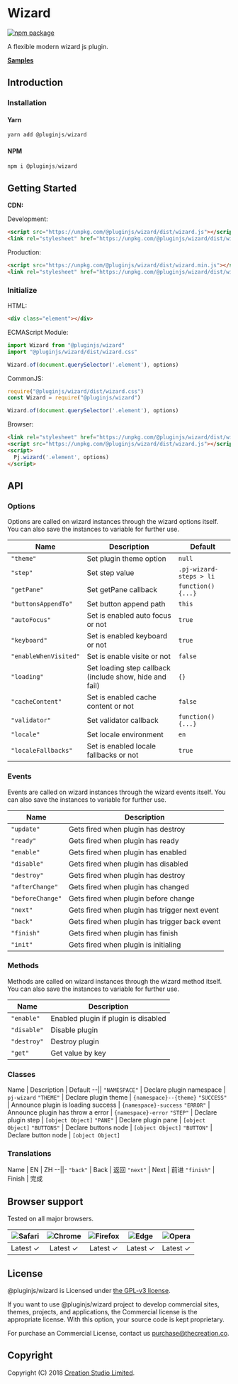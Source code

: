 # Wizard

[![npm package](https://img.shields.io/npm/v/@pluginjs/wizard.svg)](https://www.npmjs.com/package/@pluginjs/wizard)

A flexible modern wizard js plugin.

**[Samples](https://codesandbox.io/s/github/pluginjs/pluginjs/tree/master/modules/wizard/samples)**

## Introduction

### Installation

#### Yarn

```javascript
yarn add @pluginjs/wizard
```

#### NPM

```javascript
npm i @pluginjs/wizard
```

## Getting Started

**CDN:**

Development:

```html
<script src="https://unpkg.com/@pluginjs/wizard/dist/wizard.js"></script>
<link rel="stylesheet" href="https://unpkg.com/@pluginjs/wizard/dist/wizard.css">
```

Production:

```html
<script src="https://unpkg.com/@pluginjs/wizard/dist/wizard.min.js"></script>
<link rel="stylesheet" href="https://unpkg.com/@pluginjs/wizard/dist/wizard.min.css">
```

### Initialize

HTML:

```html
<div class="element"></div>
```

ECMAScript Module:

```javascript
import Wizard from "@pluginjs/wizard"
import "@pluginjs/wizard/dist/wizard.css"

Wizard.of(document.querySelector('.element'), options)
```

CommonJS:

```javascript
require("@pluginjs/wizard/dist/wizard.css")
const Wizard = require("@pluginjs/wizard")

Wizard.of(document.querySelector('.element'), options)
```

Browser:

```html
<link rel="stylesheet" href="https://unpkg.com/@pluginjs/wizard/dist/wizard.css">
<script src="https://unpkg.com/@pluginjs/wizard/dist/wizard.js"></script>
<script>
  Pj.wizard('.element', options)
</script>
```

## API

### Options

Options are called on wizard instances through the wizard options itself.
You can also save the instances to variable for further use.

Name | Description | Default
--|--|--
`"theme"` | Set plugin theme option | `null`
`"step"` | Set step value | `.pj-wizard-steps > li`
`"getPane"` | Set getPane callback | `function() {...}`
`"buttonsAppendTo"` | Set button append path | `this`
`"autoFocus"` | Set is enabled auto focus or not | `true`
`"keyboard"` | Set is enabled keyboard or not | `true`
`"enableWhenVisited"` | Set is enable visite or not | `false`
`"loading"` | Set loading step callback (include show, hide and fail) | `{}`
`"cacheContent"` | Set is enabled cache content or not | `false`
`"validator"` | Set validator callback | `function() {...}`
`"locale"` | Set locale environment | `en`
`"localeFallbacks"` | Set is enabled locale fallbacks or not | `true`

### Events

Events are called on wizard instances through the wizard events itself.
You can also save the instances to variable for further use.

Name | Description
--|--
`"update"` | Gets fired when plugin has destroy
`"ready"` | Gets fired when plugin has ready
`"enable"` | Gets fired when plugin has enabled
`"disable"` | Gets fired when plugin has disabled
`"destroy"` | Gets fired when plugin has destroy
`"afterChange"` | Gets fired when plugin has changed
`"beforeChange"` | Gets fired when plugin before change
`"next"` | Gets fired when plugin has trigger next event
`"back"` | Gets fired when plugin has trigger back event
`"finish"` | Gets fired when plugin has finish
`"init"` | Gets fired when plugin is initialing

### Methods

Methods are called on wizard instances through the wizard method itself.
You can also save the instances to variable for further use.

Name | Description
--|--
`"enable"` | Enabled plugin if plugin is disabled
`"disable"` | Disable plugin
`"destroy"` | Destroy plugin
`"get"` | Get value by key

### Classes

Name | Description | Default
--||
`"NAMESPACE"` | Declare plugin namespace | `pj-wizard`
`"THEME"` | Declare plugin theme | `{namespace}--{theme}`
`"SUCCESS"` | Announce plugin is loading success | `{namespace}-success`
`"ERROR"` | Announce plugin has throw a error | `{namespace}-error`
`"STEP"` | Declare plugin step | `[object Object]`
`"PANE"` | Declare plugin pane | `[object Object]`
`"BUTTONS"` | Declare buttons node | `[object Object]`
`"BUTTON"` | Declare button node | `[object Object]`

### Translations

Name | EN | ZH
--||-
`"back"` | Back | 返回
`"next"` | Next | 前进
`"finish"` | Finish | 完成

## Browser support

Tested on all major browsers.

| <img src="https://raw.githubusercontent.com/alrra/browser-logos/master/src/safari/safari_32x32.png" alt="Safari"> | <img src="https://raw.githubusercontent.com/alrra/browser-logos/master/src/chrome/chrome_32x32.png" alt="Chrome"> | <img src="https://raw.githubusercontent.com/alrra/browser-logos/master/src/firefox/firefox_32x32.png" alt="Firefox"> | <img src="https://raw.githubusercontent.com/alrra/browser-logos/master/src/edge/edge_32x32.png" alt="Edge"> | <img src="https://raw.githubusercontent.com/alrra/browser-logos/master/src/opera/opera_32x32.png" alt="Opera"> |
|:--:|:--:|:--:|:--:|:--:|
| Latest ✓ | Latest ✓ | Latest ✓ | Latest ✓ | Latest ✓ |

## License

@pluginjs/wizard is Licensed under [the GPL-v3 license](LICENSE).

If you want to use @pluginjs/wizard project to develop commercial sites, themes, projects, and applications, the Commercial license is the appropriate license. With this option, your source code is kept proprietary.

For purchase an Commercial License, contact us purchase@thecreation.co.

## Copyright

Copyright (C) 2018 [Creation Studio Limited](creationstudio.com).
